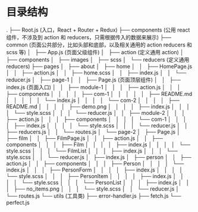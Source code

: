 # 目录结构
.
├── Root.js (入口，React + Router + Redux)
├── components (公用 react 组件，不涉及到 action 和 reducers，只需根据传入的数据来展示)
├── common (页面公共部分，比如头部和底部，以及相关通用的 action reducers 和 scss 等)
│   ├── App.js (页面父级组件)
│   ├── action (定义通用 action)
│   ├── components
│   ├── images
│   ├── scss
│   └── reducers (定义通用 reducers)
├── pages
│   ├── about
│   ├── home
│   │   ├── HomePage.js
│   │   ├── action.js
│   │   ├── home.scss
│   │   ├── index.js
│   │   └── reducer.js
│   ├── page-1
│   │   ├── Page.js (页面顶层组件)
│   │   ├── index.js (页面入口)
│   │   ├── module-1
│   │   │   ├── action.js
│   │   │   ├── components
│   │   │   │   ├── com-1
│   │   │   │   │   ├── README.md
│   │   │   │   │   └── index.js
│   │   │   │   └── com-2
│   │   │   │       ├── README.md
│   │   │   │       ├── demo.png
│   │   │   │       ├── index.js
│   │   │   │       └── style.scss
│   │   │   └── reducer.js
│   │   ├── module-2
│   │   │   ├── action.js
│   │   │   ├── components
│   │   │   │   └── com-1
│   │   │   │       ├── index.js
│   │   │   │       └── style.scss
│   │   │   └── reducer.js
│   │   ├── reducers.js
│   │   └── routes.js
│   └── page-2
│       ├── Page.js
│       ├── film
│       │   ├── FilmPage.js
│       │   ├── action.js
│       │   ├── components
│       │   │   ├── Film
│       │   │   │   ├── index.js
│       │   │   │   └── style.scss
│       │   │   └── FilmList
│       │   │       ├── index.js
│       │   │       └── style.scss
│       │   └── reducer.js
│       ├── index.js
│       ├── person
│       │   ├── action.js
│       │   ├── components
│       │   │   ├── Person
│       │   │   │   └── index.js
│       │   │   ├── PersonForm
│       │   │   │   ├── index.js
│       │   │   │   └── style.scss
│       │   │   ├── PersonItem
│       │   │   │   ├── index.js
│       │   │   │   └── style.scss
│       │   │   └── PersonList
│       │   │       ├── index.js
│       │   │       ├── no_items.png
│       │   │       └── style.scss
│       │   └── reducer.js
│       └── routes.js
└── utils (工具类)
    ├── error-handler.js
    ├── fetch.js
    └── perfect.js

